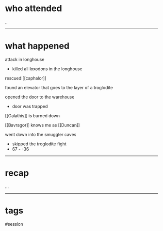 # who attended

..

---
# what happened

attack in longhouse
- killed all loxodons in the longhouse 

rescued [[caphalor]] 

found an elevator that goes to the layer of a troglodite

opened the door to the warehouse
- door was trapped

[[Galathis]] is burned down

[[Bavragor]] knows me as [[Duncan]]

went down into the smuggler caves
- skipped the troglodite fight
- 67 - -36


---
# recap

...

---
# tags

#session